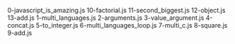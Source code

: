 0-javascript_is_amazing.js
10-factorial.js
11-second_biggest.js
12-object.js
13-add.js
1-multi_languages.js
2-arguments.js
3-value_argument.js
4-concat.js
5-to_integer.js
6-multi_languages_loop.js
7-multi_c.js
8-square.js
9-add.js
